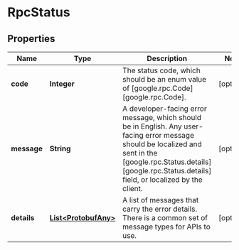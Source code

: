 
# RpcStatus

## Properties
Name | Type | Description | Notes
------------ | ------------- | ------------- | -------------
**code** | **Integer** | The status code, which should be an enum value of [google.rpc.Code][google.rpc.Code]. |  [optional]
**message** | **String** | A developer-facing error message, which should be in English. Any user-facing error message should be localized and sent in the [google.rpc.Status.details][google.rpc.Status.details] field, or localized by the client. |  [optional]
**details** | [**List&lt;ProtobufAny&gt;**](ProtobufAny.md) | A list of messages that carry the error details.  There is a common set of message types for APIs to use. |  [optional]



